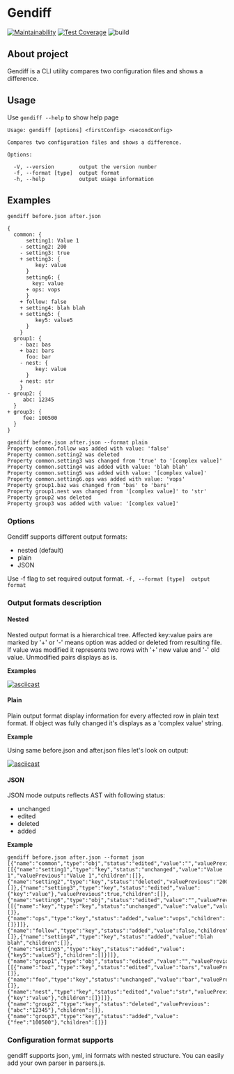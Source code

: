# Gendiff
[![Maintainability](https://api.codeclimate.com/v1/badges/f8ca90582ad843ef1981/maintainability)](https://codeclimate.com/github/wesydi/frontend-project-lvl2/maintainability)
[![Test Coverage](https://api.codeclimate.com/v1/badges/f8ca90582ad843ef1981/test_coverage)](https://codeclimate.com/github/wesydi/frontend-project-lvl2/test_coverage)
![build](https://github.com/wesydi/frontend-project-lvl2/workflows/build/badge.svg)

## About project
Gendiff is a CLI utility compares two configuration files and shows a difference.

## Usage
Use `gendiff --help` to show help page
```
Usage: gendiff [options] <firstConfig> <secondConfig>

Compares two configuration files and shows a difference.

Options:

  -V, --version        output the version number
  -f, --format [type]  output format
  -h, --help           output usage information
```

## Examples

```
gendiff before.json after.json

{
  common: {
      setting1: Value 1
    - setting2: 200
    - setting3: true
    + setting3: {
         key: value
      }
      setting6: {
        key: value
      + ops: vops
      }
    + follow: false
    + setting4: blah blah
    + setting5: {
         key5: value5
      }
    }
  group1: {
    - baz: bas
    + baz: bars
      foo: bar
    - nest: {
         key: value
      }
    + nest: str
    }
- group2: {
     abc: 12345
  }
+ group3: {
     fee: 100500
  }
}

```

```
gendiff before.json after.json --format plain
Property common.follow was added with value: 'false'                                                                         
Property common.setting2 was deleted
Property common.setting3 was changed from 'true' to '[complex value]'
Property common.setting4 was added with value: 'blah blah'
Property common.setting5 was added with value: '[complex value]'
Property common.setting6.ops was added with value: 'vops'
Property group1.baz was changed from 'bas' to 'bars'
Property group1.nest was changed from '[complex value]' to 'str'
Property group2 was deleted
Property group3 was added with value: '[complex value]'  
```

### Options

Gendiff supports different output formats:
* nested (default)
* plain
* JSON

Use -f flag to set required output format.
`-f, --format [type]  output format`

### Output formats description

#### Nested
Nested output format is a hierarchical tree. Affected key:value pairs are marked by '+' or '-' means option was added or deleted from resulting file. If value was modified it represents two rows with '+' new value and '-' old value. Unmodified pairs displays as is.

**Examples**

[![asciicast](https://asciinema.org/a/GkHONc8uetQm6VnbI7Pz6JkhF.svg)](https://asciinema.org/a/GkHONc8uetQm6VnbI7Pz6JkhF)

#### Plain
Plain output format display information for every affected row in plain text format. If object was fully changed it's displays as a 'complex value' string.

**Example**

Using same before.json and after.json files let's look on output:

[![asciicast](https://asciinema.org/a/bzfNsMi56QeKhq0vZkKZ47KhN.svg)](https://asciinema.org/a/bzfNsMi56QeKhq0vZkKZ47KhN)

#### JSON
JSON mode outputs reflects AST with following status:
* unchanged
* edited
* deleted
* added 

**Example**
```
gendiff before.json after.json --format json
[{"name":"common","type":"obj","status":"edited","value":"","valuePrevious":"","children":[[{"name":"setting1","type":"key","status":"unchanged","value":"Value 1","valuePrevious":"Value 1","children":[]},{"name":"setting2","type":"key","status":"deleted","valuePrevious":"200","children":[]},{"name":"setting3","type":"key","status":"edited","value":{"key":"value"},"valuePrevious":true,"children":[]},{"name":"setting6","type":"obj","status":"edited","value":"","valuePrevious":"","children":[[{"name":"key","type":"key","status":"unchanged","value":"value","valuePrevious":"value","children":[]},{"name":"ops","type":"key","status":"added","value":"vops","children":[]}]]},{"name":"follow","type":"key","status":"added","value":false,"children":[]},{"name":"setting4","type":"key","status":"added","value":"blah blah","children":[]},{"name":"setting5","type":"key","status":"added","value":{"key5":"value5"},"children":[]}]]},{"name":"group1","type":"obj","status":"edited","value":"","valuePrevious":"","children":[[{"name":"baz","type":"key","status":"edited","value":"bars","valuePrevious":"bas","children":[]},{"name":"foo","type":"key","status":"unchanged","value":"bar","valuePrevious":"bar","children":[]},{"name":"nest","type":"key","status":"edited","value":"str","valuePrevious":{"key":"value"},"children":[]}]]},{"name":"group2","type":"key","status":"deleted","valuePrevious":{"abc":"12345"},"children":[]},{"name":"group3","type":"key","status":"added","value":{"fee":"100500"},"children":[]}]

```

### Configuration format supports

gendiff supports json, yml, ini formats with nested structure.
You can easily add your own parser in parsers.js.
